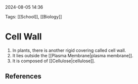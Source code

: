 2024-08-05 14:36

Tags: [[School]], [[Biology]]


# Cell Wall
1. In plants, there is another rigid covering called cell wall.
2. It lies outside the [[Plasma Membrane|plasma membrane]].
3. It is composed of [[Cellulose|cellulose]].


## References